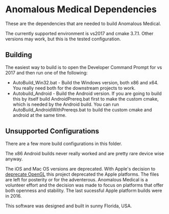# Anomalous Medical Dependencies
These are the dependencies that are needed to build Anomalous Medical.

The currently supported environment is vs2017 and cmake 3.7.1. Other versions may work, but this is the tested configuration.

## Building
The easiest way to build is to open the Developer Command Prompt for vs 2017 and then run one of the following:
 * AutoBuild_Win32.bat - Build the Windows version, both x86 and x64. You really need both for the downstream projects to work.
 * Autobuild_Android - Build the Android version. If you are going to build this by itself build AndroidPrereq.bat first to make the custom cmake, which is needed by the Android build.
 You can run AutoBuild_AndroidWithPrereqs.bat to build the custom cmake and android at the same time.

## Unsupported Configurations
There are a few more build configurations in this folder.

The x86 Android builds never really worked and are pretty rare device wise anyway.

The iOS and Mac OS versions are deprecated. With Apple's decision to [deprecate OpenGL](https://developer.apple.com/macos/whats-new/) this project deprecated the Apple platforms. The files are left for posterity or for the adventerous. Anomalous Medical is a volunteer effort and the decision was made to focus on platforms that offer both openness and stability. The last sucessful Apple platform builds were in 2016.

This software was designed and built in sunny Florida, USA.